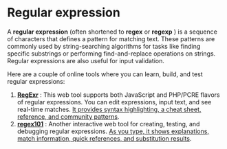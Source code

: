 # Regular expression

A **regular expression** (often shortened to **regex** or  **regexp** ) is a sequence of characters that defines a pattern for matching text. These patterns are commonly used by string-searching algorithms for tasks like finding specific substrings or performing find-and-replace operations on strings. Regular expressions are also useful for input validation.

Here are a couple of online tools where you can learn, build, and test regular expressions:

1. **[RegExr](https://regexr.com/)** : This web tool supports both JavaScript and PHP/PCRE flavors of regular expressions. You can edit expressions, input text, and see real-time matches. [It provides syntax highlighting, a cheat sheet, reference, and community patterns](https://regexr.com/).
2. **[regex101](https://regex101.com/)** : Another interactive web tool for creating, testing, and debugging regular expressions. [As you type, it shows explanations, match information, quick references, and substitution results](https://regex101.com/).
